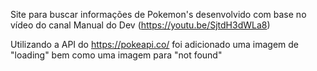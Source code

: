 Site para buscar informações de Pokemon's desenvolvido com base no vídeo do canal Manual do Dev (https://youtu.be/SjtdH3dWLa8)

Utilizando a API do https://pokeapi.co/ foi adicionado uma imagem de "loading" bem como uma imagem para "not found"
